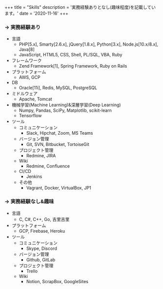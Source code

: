 +++
title = "Skills"
description = '実務経験ありとなし(趣味程度)を記載しています。'
date = '2020-11-16'
+++

### -> 実務経験あり
- 言語
  - PHP[5.x], Smarty[2.6.x], jQuery[1.8.x], Python[3.x], Node.js[10.x/8.x], Java[8]
  - JavaScript, HTML5, CSS, Shell, PL/SQL, VBA, Ruby
- フレームワーク
  - Zend Framework[1], Spring Framework, Ruby on Rails
- プラットフォーム
  - AWS, GCP
- DB
  - Oracle[11i], Redis, MySQL, PostgreSQL
- ミドルウェア
  - Apache, Tomcat
- 機械学習(Machine Learning)&深層学習(Deep Learning)
  - Numpy, Pandas, SciPy, Matplotlib, scikit-learn
  - Tensorflow
- ツール
  - コミュニケーション
    - Slack, Hipchat, Zoom, MS Teams
  - バージョン管理
    - Git, SVN, Bitbucket, TortoiseGit
  - プロジェクト管理
    - Redmine, JIRA
  - Wiki
    - Redmine, Confluence
  - CI/CD
    - Jenkins
  - その他
    - Vagrant, Docker, VirtualBox, JP1

### -> 実務経験なし&趣味
- 言語
  - C, C#, C++, Go, 吉里吉里
- プラットフォーム
  - GCP, Firebase, Heroku
- ツール
  - コミュニケーション
    - Skype, Discord
  - バージョン管理
    - Github, GitLab
  - プロジェクト管理
    - Trello
  - Wiki
    - Notion, ScrapBox, GoogleSites
